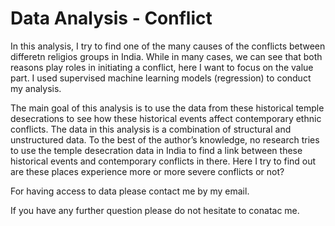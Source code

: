 # Data Analysis - Conflict
In this analysis, I try to find one of the many causes of the conflicts between differetn religios groups in India. While in many cases, we can see that both reasons play roles in initiating a conflict, here I want to focus on the value part. I used supervised machine learning models (regression) to conduct my analysis.

The main goal of this analysis is to use the data from these historical temple desecrations to see how these historical events affect contemporary ethnic conflicts. The data in this analysis is a combination of structural and unstructured data. To the best of the author’s knowledge, no research tries to use the temple desecration data in India to find a link between these historical events and contemporary conflicts in there. Here I try to find out are these places experience more or more severe conflicts or not? 

For having access to data please contact me by my email.

If you have any further question please do not hesitate to conatac me.
